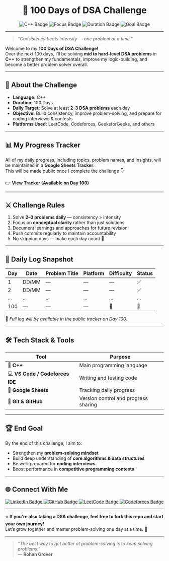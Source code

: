 <h1 align="center">🚀 100 Days of DSA Challenge</h1>

<p align="center">
  <img src="https://img.shields.io/badge/Language-C%2B%2B-blue?logo=c%2B%2B&logoColor=white" alt="C++ Badge"/>
  <img src="https://img.shields.io/badge/Focus-Data%20Structures%20%26%20Algorithms-orange" alt="Focus Badge"/>
  <img src="https://img.shields.io/badge/Duration-100%20Days-success" alt="Duration Badge"/>
  <img src="https://img.shields.io/badge/Goal-Improve%20Problem%20Solving-critical" alt="Goal Badge"/>
</p>

---

> _"Consistency beats intensity — one problem at a time."_  

Welcome to my **100 Days of DSA Challenge!**  
Over the next 100 days, I’ll be solving **mid to hard-level DSA problems** in **C++** to strengthen my fundamentals, improve my logic-building, and become a better problem solver overall.  

---

## 🧠 About the Challenge

- **Language:** C++  
- **Duration:** 100 Days  
- **Daily Target:** Solve at least **2–3 DSA problems** each day  
- **Objective:** Build consistency, improve problem-solving, and prepare for coding interviews & contests  
- **Platforms Used:** LeetCode, Codeforces, GeeksforGeeks, and others  

---

## 📊 My Progress Tracker

All of my daily progress, including topics, problem names, and insights, will be maintained in a **Google Sheets Tracker**.  
This will be made public once I complete the challenge 👇  

👉 **[View Tracker (Available on Day 100)](https://placeholder-link.com)**  

---

## ⚔️ Challenge Rules

1. Solve **2–3 problems daily** — consistency > intensity  
2. Focus on **conceptual clarity** rather than just solutions  
3. Document learnings and approaches for future revision  
4. Push commits regularly to maintain accountability  
5. No skipping days — make each day count 💪  

---

## 🧩 Daily Log Snapshot

| Day | Date | Problem Title | Platform | Difficulty | Status |
|-----|------|----------------|-----------|-------------|---------|
| 1 | DD/MM | — | — | — | ✅ |
| 2 | DD/MM | — | — | — | ✅ |
| ... | ... | ... | ... | ... | ... |
| 100 | — | — | — | 🏁 | 🎉 |

📄 _Full log will be available in the public tracker on Day 100._

---

## 🛠️ Tech Stack & Tools

| Tool | Purpose |
|------|----------|
| 🧩 **C++** | Main programming language |
| 💻 **VS Code / Codeforces IDE** | Writing and testing code |
| 🧠 **Google Sheets** | Tracking daily progress |
| 🐙 **Git & GitHub** | Version control and progress sharing |

---

## 🏆 End Goal

By the end of this challenge, I aim to:  
- Strengthen my **problem-solving mindset**  
- Build deep understanding of **core algorithms & data structures**  
- Be well-prepared for **coding interviews**  
- Boost performance in **competitive programming contests**

---

## 🌐 Connect With Me

<p align="center">
  <a href="https://www.linkedin.com/in/rohangrover0610/" target="_blank">
    <img src="https://img.shields.io/badge/LinkedIn-Rohan%20Grover-blue?logo=linkedin" alt="LinkedIn Badge"/>
  </a>
  <a href="https://github.com/Rohan12306105" target="_blank">
    <img src="https://img.shields.io/badge/GitHub-Rohan12306105-black?logo=github" alt="GitHub Badge"/>
  </a>
  <a href="https://leetcode.com/u/rohangrover__/" target="_blank">
    <img src="https://img.shields.io/badge/LeetCode-rohangrover__-brightgreen?logo=leetcode" alt="LeetCode Badge"/>
  </a>
  <a href="https://codeforces.com/profile/Rohan_Grover" target="_blank">
    <img src="https://img.shields.io/badge/Codeforces-Rohan__Grover-yellow?logo=codeforces" alt="Codeforces Badge"/>
  </a>
</p>

---

⭐ **If you're also taking a DSA challenge, feel free to fork this repo and start your own journey!**  
Let’s grow together and master problem-solving one day at a time. 🌱  

---

> _"The best way to get better at problem-solving is to keep solving problems."_  
> — **Rohan Grover**
